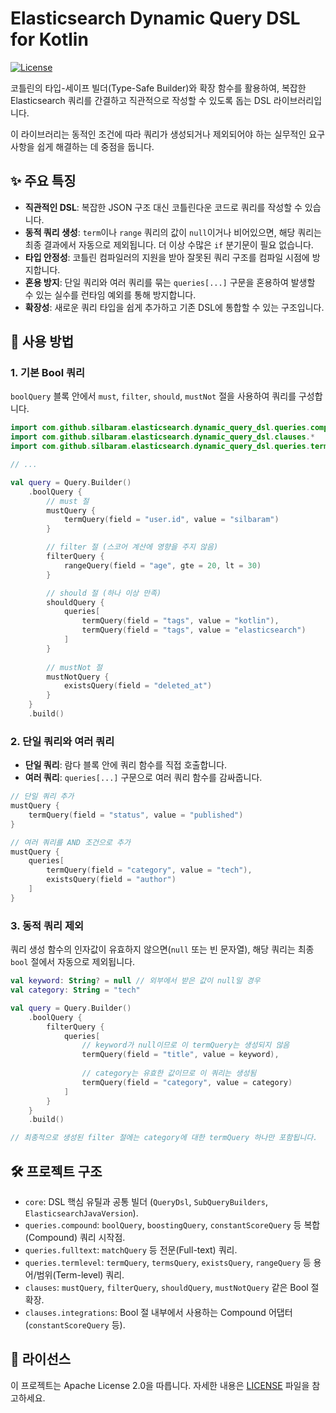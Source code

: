 # Elasticsearch Dynamic Query DSL for Kotlin

[![License](https://img.shields.io/badge/License-Apache_2.0-blue.svg)](https://opensource.org/licenses/Apache-2.0)

코틀린의 타입-세이프 빌더(Type-Safe Builder)와 확장 함수를 활용하여, 복잡한 Elasticsearch 쿼리를 간결하고 직관적으로 작성할 수 있도록 돕는 DSL 라이브러리입니다.

이 라이브러리는 동적인 조건에 따라 쿼리가 생성되거나 제외되어야 하는 실무적인 요구사항을 쉽게 해결하는 데 중점을 둡니다.

## ✨ 주요 특징

- **직관적인 DSL**: 복잡한 JSON 구조 대신 코틀린다운 코드로 쿼리를 작성할 수 있습니다.
- **동적 쿼리 생성**: `term`이나 `range` 쿼리의 값이 `null`이거나 비어있으면, 해당 쿼리는 최종 결과에서 자동으로 제외됩니다. 더 이상 수많은 `if` 분기문이 필요 없습니다.
- **타입 안정성**: 코틀린 컴파일러의 지원을 받아 잘못된 쿼리 구조를 컴파일 시점에 방지합니다.
- **혼용 방지**: 단일 쿼리와 여러 쿼리를 묶는 `queries[...]` 구문을 혼용하여 발생할 수 있는 실수를 런타임 예외를 통해 방지합니다.
- **확장성**: 새로운 쿼리 타입을 쉽게 추가하고 기존 DSL에 통합할 수 있는 구조입니다.

## 🚀 사용 방법

### 1. 기본 Bool 쿼리

`boolQuery` 블록 안에서 `must`, `filter`, `should`, `mustNot` 절을 사용하여 쿼리를 구성합니다.

```kotlin
import com.github.silbaram.elasticsearch.dynamic_query_dsl.queries.compound.boolQuery
import com.github.silbaram.elasticsearch.dynamic_query_dsl.clauses.*
import com.github.silbaram.elasticsearch.dynamic_query_dsl.queries.termlevel.*

// ...

val query = Query.Builder()
    .boolQuery {
        // must 절
        mustQuery {
            termQuery(field = "user.id", value = "silbaram")
        }

        // filter 절 (스코어 계산에 영향을 주지 않음)
        filterQuery {
            rangeQuery(field = "age", gte = 20, lt = 30)
        }

        // should 절 (하나 이상 만족)
        shouldQuery {
            queries[
                termQuery(field = "tags", value = "kotlin"),
                termQuery(field = "tags", value = "elasticsearch")
            ]
        }
        
        // mustNot 절
        mustNotQuery {
            existsQuery(field = "deleted_at")
        }
    }
    .build()
```

### 2. 단일 쿼리와 여러 쿼리

- **단일 쿼리**: 람다 블록 안에 쿼리 함수를 직접 호출합니다.
- **여러 쿼리**: `queries[...]` 구문으로 여러 쿼리 함수를 감싸줍니다.

```kotlin
// 단일 쿼리 추가
mustQuery {
    termQuery(field = "status", value = "published")
}

// 여러 쿼리를 AND 조건으로 추가
mustQuery {
    queries[
        termQuery(field = "category", value = "tech"),
        existsQuery(field = "author")
    ]
}
```

### 3. 동적 쿼리 제외

쿼리 생성 함수의 인자값이 유효하지 않으면(`null` 또는 빈 문자열), 해당 쿼리는 최종 `bool` 절에서 자동으로 제외됩니다.

```kotlin
val keyword: String? = null // 외부에서 받은 값이 null일 경우
val category: String = "tech"

val query = Query.Builder()
    .boolQuery {
        filterQuery {
            queries[
                // keyword가 null이므로 이 termQuery는 생성되지 않음
                termQuery(field = "title", value = keyword),
                
                // category는 유효한 값이므로 이 쿼리는 생성됨
                termQuery(field = "category", value = category)
            ]
        }
    }
    .build()

// 최종적으로 생성된 filter 절에는 category에 대한 termQuery 하나만 포함됩니다.
```

## 🛠️ 프로젝트 구조

- `core`: DSL 핵심 유틸과 공통 빌더 (`QueryDsl`, `SubQueryBuilders`, `ElasticsearchJavaVersion`).
- `queries.compound`: `boolQuery`, `boostingQuery`, `constantScoreQuery` 등 복합(Compound) 쿼리 시작점.
- `queries.fulltext`: `matchQuery` 등 전문(Full-text) 쿼리.
- `queries.termlevel`: `termQuery`, `termsQuery`, `existsQuery`, `rangeQuery` 등 용어/범위(Term-level) 쿼리.
- `clauses`: `mustQuery`, `filterQuery`, `shouldQuery`, `mustNotQuery` 같은 Bool 절 확장.
- `clauses.integrations`: Bool 절 내부에서 사용하는 Compound 어댑터(`constantScoreQuery` 등).

## 📜 라이선스


이 프로젝트는 Apache License 2.0을 따릅니다. 자세한 내용은 [LICENSE](LICENSE) 파일을 참고하세요.

